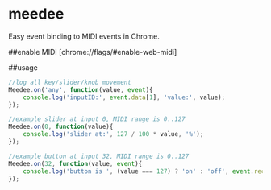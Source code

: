 # meedee
Easy event binding to MIDI events in Chrome.

##enable MIDI
[chrome://flags/#enable-web-midi]

##usage
```javascript
//log all key/slider/knob movement
Meedee.on('any', function(value, event){
	console.log('inputID:', event.data[1], 'value:', value);
});
```

```javascript
//example slider at input 0, MIDI range is 0..127
Meedee.on(0, function(value){
	console.log('slider at:', 127 / 100 * value, '%');
});
```

```javascript
//example button at input 32, MIDI range is 0..127
Meedee.on(32, function(value, event){
	console.log('button is ', (value === 127) ? 'on' : 'off', event.receivedTime);
});
```
